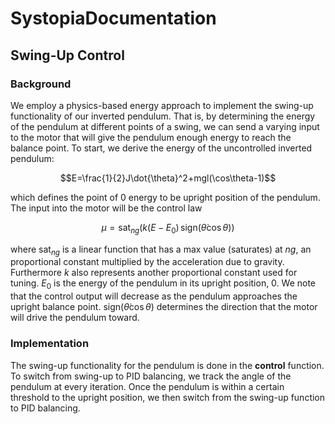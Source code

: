 # SystopiaDocumentation

## Swing-Up Control

### Background
We employ a physics-based energy approach to implement the swing-up functionality of our inverted pendulum. That is, by determining the energy of the pendulum at different points of a swing, we can send a varying input to the motor that will give the pendulum enough energy to reach the balance point. To start, we derive the energy of the uncontrolled inverted pendulum:

$$E=\frac{1}{2}J\dot{\theta}^2+mgl(\cos\theta-1)$$

which defines the point of 0 energy to be upright position of the pendulum. The input into the motor will be the control law 

$$\mu = \text{sat}_{ng}\left(k(E - E_0) \, \text{sign}(\dot{\theta} \cos\theta)\right)$$

where $\text{sat}_{ng}$ is a linear function that has a max value (saturates) at $ng$, an proportional constant multiplied by the acceleration due to gravity. Furthermore $k$ also represents another proportional constant used for tuning. $E_0$ is the energy of the pendulum in its upright position, 0. We note that the control output will decrease as the pendulum approaches the upright balance point. $\text{sign}(\dot{\theta}\cos\theta)$ determines the direction that the motor will drive the pendulum toward.

### Implementation
The swing-up functionality for the pendulum is done in the $\textbf{control}$ function. To switch from swing-up to PID balancing, we track the angle of the pendulum at every iteration. Once the pendulum is within a certain threshold to the upright position, we then switch from the swing-up function to PID balancing.
